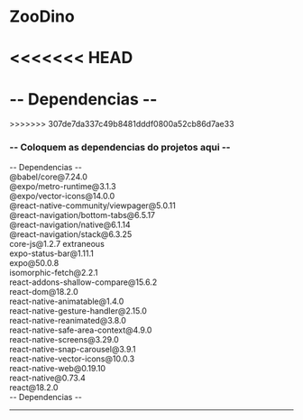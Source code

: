 # ZooDino
<<<<<<< HEAD
=======
<h1>-- Dependencias --</h1>
>>>>>>> 307de7da337c49b8481dddf0800a52cb86d7ae33
<h3>-- Coloquem as dependencias do projetos aqui --</h3>
-- Dependencias -- <br>
 @babel/core@7.24.0 <br>
 @expo/metro-runtime@3.1.3 <br>
 @expo/vector-icons@14.0.0 <br>
 @react-native-community/viewpager@5.0.11 <br>
 @react-navigation/bottom-tabs@6.5.17 <br>
 @react-navigation/native@6.1.14 <br>
 @react-navigation/stack@6.3.25 <br> 
 core-js@1.2.7 extraneous <br>
 expo-status-bar@1.11.1 <br>
 expo@50.0.8 <br>
 isomorphic-fetch@2.2.1  <br>
 react-addons-shallow-compare@15.6.2  <br>
 react-dom@18.2.0 <br>
 react-native-animatable@1.4.0 <br>
 react-native-gesture-handler@2.15.0 <br>
 react-native-reanimated@3.8.0 <br>
 react-native-safe-area-context@4.9.0 <br>
 react-native-screens@3.29.0 <br>
 react-native-snap-carousel@3.9.1 <br>
 react-native-vector-icons@10.0.3 <br>
 react-native-web@0.19.10 <br>
 react-native@0.73.4 <br>
 react@18.2.0 <br>
-- Dependencias -- <hr>
